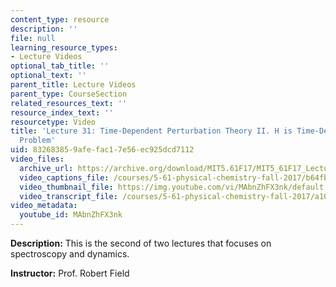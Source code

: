 ```yaml
---
content_type: resource
description: ''
file: null
learning_resource_types:
- Lecture Videos
optional_tab_title: ''
optional_text: ''
parent_title: Lecture Videos
parent_type: CourseSection
related_resources_text: ''
resource_index_text: ''
resourcetype: Video
title: 'Lecture 31: Time-Dependent Perturbation Theory II. H is Time-Dependent: Two-Level
  Problem'
uid: 83268385-9afe-fac1-7e56-ec925dcd7112
video_files:
  archive_url: https://archive.org/download/MIT5.61F17/MIT5_61F17_Lecture_31_300k.mp4
  video_captions_file: /courses/5-61-physical-chemistry-fall-2017/b64fb26a51f55237ba08415dc91e9bca_MAbnZhFX3nk.vtt
  video_thumbnail_file: https://img.youtube.com/vi/MAbnZhFX3nk/default.jpg
  video_transcript_file: /courses/5-61-physical-chemistry-fall-2017/a10c7f8394c2eb2f2716d3d25e661e51_MAbnZhFX3nk.pdf
video_metadata:
  youtube_id: MAbnZhFX3nk
---
```


**Description:** This is the second of two lectures that focuses on spectroscopy and dynamics.

**Instructor:** Prof. Robert Field